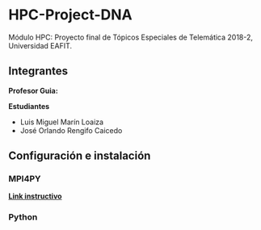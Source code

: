 # HPC-Project-DNA
Módulo HPC: Proyecto final de Tópicos Especiales de Telemática 2018-2, Universidad EAFIT. 



## Integrantes

**Profesor Guia:**

**Estudiantes**
- Luis Miguel Marín Loaiza
- José Orlando Rengifo Caicedo


## Configuración e instalación

### MPI4PY

[**Link instructivo**](https://rabernat.github.io/research_computing/parallel-programming-with-mpi-for-python.html)

### Python
<!--stackedit_data:
eyJoaXN0b3J5IjpbMTI3MTc0MDE4NiwxMDE1ODgzMjA1XX0=
-->